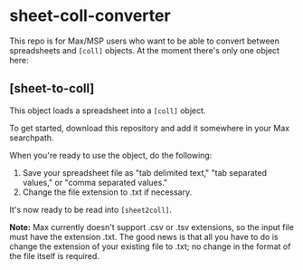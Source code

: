 # sheet-coll-converter

This repo is for Max/MSP users who want to be able to convert between spreadsheets and `[coll]` objects. At the moment there's only one object here:  

## [sheet-to-coll]
This object loads a spreadsheet into a `[coll]` object.  

To get started, download this repository and add it somewhere in your Max searchpath.

When you're ready to use the object, do the following:
1. Save your spreadsheet file as "tab delimited text," "tab separated values," or "comma separated values."
1. Change the file extension to .txt if necessary.

It's now ready to be read into `[sheet2coll]`.

**Note:** Max currently doesn't support .csv or .tsv extensions, so the input file must have the extension .txt. The good news is that all you have to do is change the extension of your existing file to .txt; no change in the format of the file itself is required.
